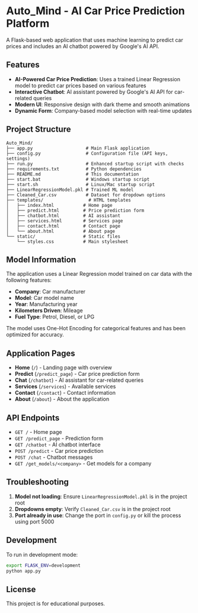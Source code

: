 # Auto_Mind - AI Car Price Prediction Platform

A Flask-based web application that uses machine learning to predict car prices and includes an AI chatbot powered by Google's AI API.

## Features

- **AI-Powered Car Price Prediction**: Uses a trained Linear Regression model to predict car prices based on various features
- **Interactive Chatbot**: AI assistant powered by Google's AI API for car-related queries
- **Modern UI**: Responsive design with dark theme and smooth animations
- **Dynamic Form**: Company-based model selection with real-time updates

## Project Structure

```
Auto_Mind/
├── app.py                    # Main Flask application
├── config.py                 # Configuration file (API keys, settings)
├── run.py                    # Enhanced startup script with checks
├── requirements.txt          # Python dependencies
├── README.md                 # This documentation
├── start.bat                 # Windows startup script
├── start.sh                  # Linux/Mac startup script
├── LinearRegressionModel.pkl # Trained ML model
├── Cleaned_Car.csv           # Dataset for dropdown options
├── templates/                 # HTML templates
│   ├── index.html           # Home page
│   ├── predict.html         # Price prediction form
│   ├── chatbot.html         # AI assistant
│   ├── services.html        # Services page
│   ├── contact.html         # Contact page
│   └── about.html           # About page
└── static/                  # Static files
    └── styles.css           # Main stylesheet
```

## Model Information

The application uses a Linear Regression model trained on car data with the following features:
- **Company**: Car manufacturer
- **Model**: Car model name
- **Year**: Manufacturing year
- **Kilometers Driven**: Mileage
- **Fuel Type**: Petrol, Diesel, or LPG

The model uses One-Hot Encoding for categorical features and has been optimized for accuracy.

## Application Pages

- **Home** (`/`) - Landing page with overview
- **Predict** (`/predict_page`) - Car price prediction form
- **Chat** (`/chatbot`) - AI assistant for car-related queries
- **Services** (`/services`) - Available services
- **Contact** (`/contact`) - Contact information
- **About** (`/about`) - About the application

## API Endpoints

- `GET /` - Home page
- `GET /predict_page` - Prediction form
- `GET /chatbot` - AI chatbot interface
- `POST /predict` - Car price prediction
- `POST /chat` - Chatbot messages
- `GET /get_models/<company>` - Get models for a company

## Troubleshooting

1. **Model not loading**: Ensure `LinearRegressionModel.pkl` is in the project root
2. **Dropdowns empty**: Verify `Cleaned_Car.csv` is in the project root
3. **Port already in use**: Change the port in `config.py` or kill the process using port 5000

## Development

To run in development mode:
```bash
export FLASK_ENV=development
python app.py
```

## License

This project is for educational purposes.
